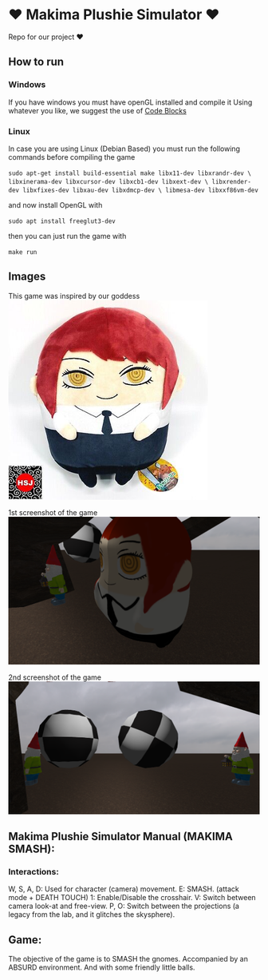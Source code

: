 # :heart: Makima Plushie Simulator :heart:
Repo for our project :heart:

## How to run
### Windows
If you have windows you must have openGL installed and compile it
Using whatever you like, we suggest the use of [Code Blocks](https://www.codeblocks.org)

### Linux
In case you are using Linux (Debian Based) you must run the following commands
before compiling the game

` sudo apt-get install build-essential make libx11-dev libxrandr-dev \
                         libxinerama-dev libxcursor-dev libxcb1-dev libxext-dev \
                         libxrender-dev libxfixes-dev libxau-dev libxdmcp-dev \
                         libmesa-dev libxxf86vm-dev `

and now install OpenGL with

`sudo apt install freeglut3-dev`

then you can just run the game with

`make run`


## Images

This game was inspired by our goddess
![Makima](pictures/makima-egg.jpg)

1st screenshot of the game
![Screenshot 1](pictures/print_jogo1.png)

2nd screenshot of the game
![Screenshot 2](pictures/print_jogo2.png)



## Makima Plushie Simulator Manual (MAKIMA SMASH):
### Interactions:

W, S, A, D: Used for character (camera) movement.
E: SMASH. (attack mode + DEATH TOUCH)
1: Enable/Disable the crosshair.
V: Switch between camera look-at and free-view.
P, O: Switch between the projections (a legacy from the lab, and it glitches the skysphere).

## Game:
The objective of the game is to SMASH the gnomes. Accompanied by an ABSURD environment. And with some friendly little balls.
